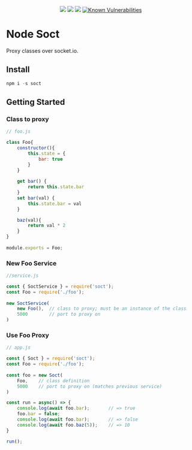 <div align="center"><p>

<a href="https://github.com/jhenson29/node-soct/blob/master/LICENSE">
<img src="https://img.shields.io/badge/license-MIT-brightgreen.svg"/></a>

<a href="https://travis-ci.org/jhenson29/node-soct">
<img src="https://travis-ci.org/jhenson29/node-soct.svg?branch=master"/></a>

<a href="https://coveralls.io/github/jhenson29/node-soct?branch=master">
<img src="https://coveralls.io/repos/github/jhenson29/node-soct/badge.svg?branch=master"/></a>

<a href="https://snyk.io/test/github/jhenson29/node-soct?targetFile=package.json">
<img src="https://snyk.io/test/github/jhenson29/node-soct/badge.svg?targetFile=package.json" alt="Known Vulnerabilities" data-canonical-src="https://snyk.io/test/github/jhenson29/node-soct?targetFile=package.json" style="max-width:100%;"></a>
</p></div>

# Node Soct

Proxy classes over socket.io.

## Install

```javascript
npm i -s soct
```

## Getting Started
### Class to proxy
```javascript
// foo.js

class Foo{
    constructor(){
        this.state = {
            bar: true
        }
    }
 
    get bar() { 
        return this.state.bar
    }
    set bar(val) { 
        this.state.bar = val
    }

    baz(val){
        return val * 2
    }
}
 
module.exports = Foo;
```

### New Foo Service
```javascript
//service.js

const { SoctService } = require('soct');
const Foo = require('./foo');
 
new SoctService(
    new Foo(),  // class to proxy; must be an instance of the class
    5000        // port to proxy on
)
```

### Use Foo Proxy
```javascript
// app.js

const { Soct } = require('soct');
const Foo = require('./foo');
 
const foo = new Soct(
    Foo,    // class definition
    5000    // port to proxy on (matches previous service)
)

const run = async() => {
    console.log(await foo.bar);       // => true
    foo.bar = false;
    console.log(await foo.bar);       // => false
    console.log(await foo.baz(5));    // => 10
}

run();

```